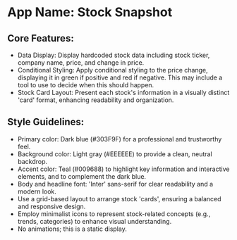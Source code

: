 # **App Name**: Stock Snapshot

## Core Features:

- Data Display: Display hardcoded stock data including stock ticker, company name, price, and change in price.
- Conditional Styling: Apply conditional styling to the price change, displaying it in green if positive and red if negative. This may include a tool to use to decide when this should happen.
- Stock Card Layout: Present each stock's information in a visually distinct 'card' format, enhancing readability and organization.

## Style Guidelines:

- Primary color: Dark blue (#303F9F) for a professional and trustworthy feel.
- Background color: Light gray (#EEEEEE) to provide a clean, neutral backdrop.
- Accent color: Teal (#009688) to highlight key information and interactive elements, and to complement the dark blue.
- Body and headline font: 'Inter' sans-serif for clear readability and a modern look.
- Use a grid-based layout to arrange stock 'cards', ensuring a balanced and responsive design.
- Employ minimalist icons to represent stock-related concepts (e.g., trends, categories) to enhance visual understanding.
- No animations; this is a static display.